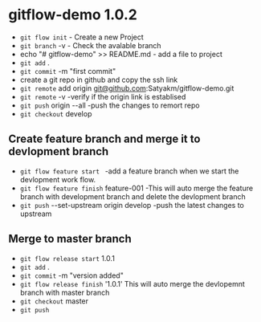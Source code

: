 # gitflow-demo 1.0.2

- `git flow init` - Create a new Project
- `git branch` -v - Check the avalable branch
-  echo "# gitflow-demo" >> README.md - add a file to project
- `git add` .
- `git commit` -m "first commit"
- create a git repo in github and copy the ssh link
- `git remote` add origin git@github.com:Satyakm/gitflow-demo.git
- `git remote` -v  -verify if the origin link is establised
- `git push` origin --all -push the changes to remort repo
- `git checkout` develop

## Create feature branch and merge it to devlopment branch
- `git flow feature start `<feature-id> -add a feature branch when we start the devlopment work flow.
- `git flow feature finish` feature-001 -This will auto merge the feature branch with development branch and delete the devlopment branch
- `git push` --set-upstream origin develop -push the latest changes to upstream

## Merge to master branch
- `git flow release start` 1.0.1
- `git add` .
- `git commit` -m "version added"
- `git flow release finish` '1.0.1' This will auto merge the devlopemnt branch with master branch
- `git checkout` master
- `git push`